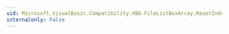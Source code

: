```yaml
---
uid: Microsoft.VisualBasic.Compatibility.VB6.FileListBoxArray.ResetIndex(Microsoft.VisualBasic.Compatibility.VB6.FileListBox)
internalonly: False
---
```


